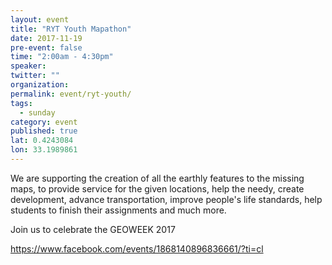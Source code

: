 ```yaml
---
layout: event
title: "RYT Youth Mapathon"
date: 2017-11-19
pre-event: false
time: "2:00am - 4:30pm"
speaker: 
twitter: ""
organization: 
permalink: event/ryt-youth/
tags: 
  - sunday
category: event
published: true
lat: 0.4243084
lon: 33.1989861
---
```


We are supporting the creation of all the earthly features to the missing maps, to provide service for the given locations, help the needy, create development, advance transportation, improve people's life standards, help students to finish their assignments and much more. 

Join us to celebrate the GEOWEEK 2017

https://www.facebook.com/events/1868140896836661/?ti=cl
